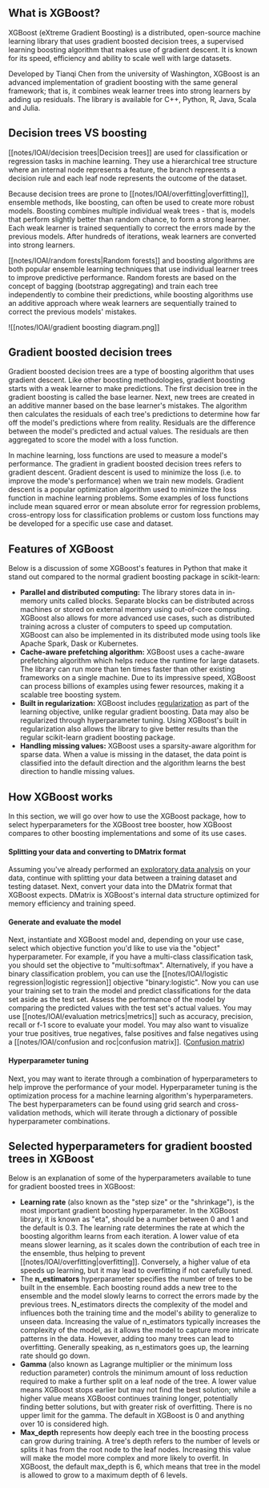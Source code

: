 ## What is XGBoost?

XGBoost (eXtreme Gradient Boosting) is a distributed, open-source machine learning library that uses gradient boosted decision trees, a supervised learning boosting algorithm that makes use of gradient descent. It is known for its speed, efficiency and ability to scale well with large datasets.

Developed by Tianqi Chen from the university of Washington, XGBoost is an advanced implementation of gradient boosting with the same general framework; that is, it combines weak learner trees into strong learners by adding up residuals. The library is available for C++, Python, R, Java, Scala and Julia.

## Decision trees VS boosting

[[notes/IOAI/decision trees|Decision trees]] are used for classification or regression tasks in machine learning. They use a hierarchical tree structure where an internal node represents a feature, the branch represents a decision rule and each leaf node represents the outcome of the dataset.

Because decision trees are prone to [[notes/IOAI/overfitting|overfitting]], ensemble methods, like boosting, can often be used to create more robust models. Boosting combines multiple individual weak trees - that is, models that perform slightly better than random chance, to form a strong learner. Each weak learner is trained sequentially to correct the errors made by the previous models. After hundreds of iterations, weak learners are converted into strong learners.

[[notes/IOAI/random forests|Random forests]] and boosting algorithms are both popular ensemble learning techniques that use individual learner trees to improve predictive performance. Random forests are based on the concept of bagging (bootstrap aggregating) and train each tree independently to combine their predictions, while boosting algorithms use an additive approach where weak learners are sequentially trained to correct the previous models' mistakes.

![[notes/IOAI/gradient boosting diagram.png]]

## Gradient boosted decision trees

Gradient boosted decision trees are a type of boosting algorithm that uses gradient descent. Like other boosting methodologies, gradient boosting starts with a weak learner to make predictions. The first decision tree in the gradient boosting is called the base learner. Next, new trees are created in an additive manner based on the base learner's mistakes. The algorithm then calculates the residuals of each tree's predictions to determine how far off the model's predictions where from reality. Residuals are the difference between the model's predicted and actual values. The residuals are then aggregated to score the model with a loss function.

In machine learning, loss functions are used to measure a model's performance. The gradient in gradient boosted decision trees refers to gradient descent. Gradient descent is used to minimize the loss (i.e. to improve the mode's performance) when we train new models. Gradient descent is a popular optimization algorithm used to minimize the loss function in machine learning problems. Some examples of loss functions include mean squared error or mean absolute error for regression problems, cross-entropy loss for classification problems or custom loss functions may be developed for a specific use case and dataset.

## Features of XGBoost

Below is a discussion of some XGBoost's features in Python that make it stand out compared to the normal gradient boosting package in scikit-learn:

- **Parallel and distributed computing:** The library stores data in in-memory units called blocks. Separate blocks can be distributed across machines or stored on external memory using out-of-core computing. XGBoost also allows for more advanced use cases, such as distributed training across a cluster of computers to speed up computation. XGBoost can also be implemented in its distributed mode using tools like Apache Spark, Dask or Kubernetes.
- **Cache-aware prefetching algorithm:** XGBoost uses a cache-aware prefetching algorithm which helps reduce the runtime for large datasets. The library can run more than ten times faster than other existing frameworks on a single machine. Due to its impressive speed, XGBoost can process billions of examples using fewer resources, making it a scalable tree boosting system.
- **Built in regularization:** XGBoost includes [regularization](https://www.ibm.com/topics/regularization) as part of the learning objective, unlike regular gradient boosting. Data may also be regularized through hyperparameter tuning. Using XGBoost's built in regularization also allows the library to give better results than the regular scikit-learn gradient boosting package.
- **Handling missing values:** XGBoost uses a sparsity-aware algorithm for sparse data. When a value is missing in the dataset, the data point is classified into the default direction and the algorithm learns the best direction to handle missing values.

## How XGBoost works

In this section, we will go over how to use the XGBoost package, how to select hyperparameters for the XGBoost tree booster, how XGBoost compares to other boosting implementations and some of its use cases.

#### Splitting your data and converting to DMatrix format

Assuming you've already performed an [exploratory data analysis](https://www.ibm.com/topics/exploratory-data-analysis) on your data, continue with splitting your data between a training dataset and testing dataset. Next, convert your data into the DMatrix format that XGBoost expects. DMatrix is XGBoost's internal data structure optimized for memory efficiency and training speed.

#### Generate and evaluate the model

Next, instantiate and XGBoost model and, depending on your use case, select which objective function you'd like to use via the "object" hyperparameter. For example, if you have a multi-class classification task, you should set the objective to "multi:softmax". Alternatively, if you have a binary classification problem, you can use the [[notes/IOAI/logistic regression|logistic regression]] objective "binary:logistic". Now you can use your training set to train the model and predict classifications for the data set aside as the test set. Assess the performance of the model by comparing the predicted values with the test set's actual values. You may use [[notes/IOAI/evaluation metrics|metrics]] such as accuracy, precision, recall or f-1 score to evaluate your model. You may also want to visualize your true positives, true negatives, false positives and false negatives using a [[notes/IOAI/confusion and roc|confusion matrix]]. ([Confusion matrix](https://www.ibm.com/topics/confusion-matrix))

#### Hyperparameter tuning

Next, you may want to iterate through a combination of hyperparameters to help improve the performance of your model. Hyperparameter tuning is the optimization process for a machine learning algorithm's hyperparameters. The best hyperparameters can be found using grid search and cross-validation methods, which will iterate through a dictionary of possible hyperparameter combinations.

## Selected hyperparameters for gradient boosted trees in XGBoost

Below is an explanation of some of the hyperparameters available to tune for gradient boosted trees in XGBoost:

- **Learning rate** (also known as the "step size" or the "shrinkage"), is the most important gradient boosting hyperparameter. In the XGBoost library, it is known as "eta", should be a number between 0 and 1 and the default is 0.3. The learning rate determines the rate at which the boosting algorithm learns from each iteration. A lower value of eta means slower learning, as it scales down the contribution of each tree in the ensemble, thus helping to prevent [[notes/IOAI/overfitting|overfitting]]. Conversely, a higher value of eta speeds up learning, but it may lead to overfitting if not carefully tuned.
- The **n_estimators** hyperparameter specifies the number of trees to be built in the ensemble. Each boosting round adds a new tree to the ensemble and the model slowly learns to correct the errors made by the previous trees. N_estimators directs the complexity of the model and influences both the training time and the model's ability to generalize to unseen data. Increasing the value of n_estimators typically increases the complexity of the model, as it allows the model to capture more intricate patterns in the data. However, adding too many trees can lead to overfitting. Generally speaking, as n_estimators goes up, the learning rate should go down.
- **Gamma** (also known as Lagrange multiplier or the minimum loss reduction parameter) controls the minimum amount of loss reduction required to make a further split on a leaf node of the tree. A lower value means XGBoost stops earlier but may not find the best solution; while a higher value means XGBoost continues training longer, potentially finding better solutions, but with greater risk of overfitting. There is no upper limit for the gamma. The default in XGBoost is 0 and anything over 10 is considered high.
- **Max_depth** represents how deeply each tree in the boosting process can grow during training. A tree's depth refers to the number of levels or splits it has from the root node to the leaf nodes. Increasing this value will make the model more complex and more likely to overfit. In XGBoost, the default max_depth is 6, which means that tree in the model is allowed to grow to a maximum depth of 6 levels.